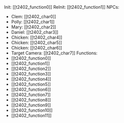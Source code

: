 Init: [[t2402_function0]]
ReInit: [[t2402_function1]]
NPCs:
- Clem: [[t2402_char0]]
- Polly: [[t2402_char1]]
- Mary: [[t2402_char2]]
- Daniel: [[t2402_char3]]
- Chicken: [[t2402_char4]]
- Chicken: [[t2402_char5]]
- Chicken: [[t2402_char6]]
- Target Camera: [[t2402_char7]]
Functions:
- [[t2402_function0]]
- [[t2402_function1]]
- [[t2402_function2]]
- [[t2402_function3]]
- [[t2402_function4]]
- [[t2402_function5]]
- [[t2402_function6]]
- [[t2402_function7]]
- [[t2402_function8]]
- [[t2402_function9]]
- [[t2402_function10]]
- [[t2402_function11]]
